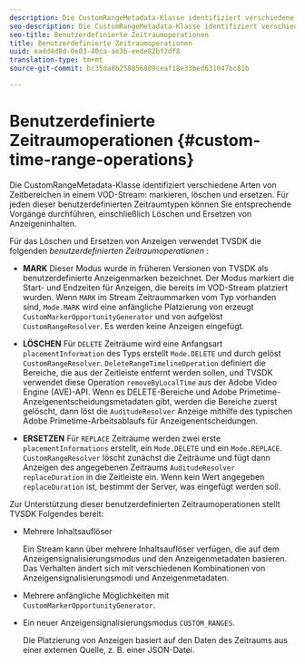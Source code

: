 ```yaml
---
description: Die CustomRangeMetadata-Klasse identifiziert verschiedene Arten von Zeitbereichen in einem VOD-Stream-Markierungszeichen, Löschen und Ersetzen. Für jeden dieser benutzerdefinierten Zeitraumtypen können Sie entsprechende Vorgänge durchführen, einschließlich Löschen und Ersetzen von Anzeigeninhalten.
seo-description: Die CustomRangeMetadata-Klasse identifiziert verschiedene Arten von Zeitbereichen in einem VOD-Stream-Markierungszeichen, Löschen und Ersetzen. Für jeden dieser benutzerdefinierten Zeitraumtypen können Sie entsprechende Vorgänge durchführen, einschließlich Löschen und Ersetzen von Anzeigeninhalten.
seo-title: Benutzerdefinierte Zeitraumoperationen
title: Benutzerdefinierte Zeitraumoperationen
uuid: eadd4d8d-0e03-40ca-ae3b-eede82bf2df8
translation-type: tm+mt
source-git-commit: bc35da8b258056809ceaf18e33bed631047bc81b

---
```



# Benutzerdefinierte Zeitraumoperationen {#custom-time-range-operations}

Die CustomRangeMetadata-Klasse identifiziert verschiedene Arten von Zeitbereichen in einem VOD-Stream: markieren, löschen und ersetzen. Für jeden dieser benutzerdefinierten Zeitraumtypen können Sie entsprechende Vorgänge durchführen, einschließlich Löschen und Ersetzen von Anzeigeninhalten.

<!--<a id="section_1323C0BAC259424C85A6ACFB48FE77EC"></a>-->

Für das Löschen und Ersetzen von Anzeigen verwendet TVSDK die folgenden *benutzerdefinierten Zeitraumoperationen* :

* **MARK** Dieser Modus wurde in früheren Versionen von TVSDK als benutzerdefinierte Anzeigenmarken bezeichnet. Der Modus markiert die Start- und Endzeiten für Anzeigen, die bereits im VOD-Stream platziert wurden. Wenn `MARK` im Stream Zeitraummarken vom Typ vorhanden sind, `Mode.MARK` wird eine anfängliche Platzierung von erzeugt `CustomMarkerOpportunityGenerator` und von aufgelöst `CustomRangeResolver`. Es werden keine Anzeigen eingefügt.

* **LÖSCHEN** Für `DELETE` Zeiträume wird eine Anfangsart `placementInformation` des Typs erstellt `Mode.DELETE` und durch gelöst `CustomRangeResolver`. `DeleteRangeTimelineOperation` definiert die Bereiche, die aus der Zeitleiste entfernt werden sollen, und TVSDK verwendet diese Operation `removeByLocalTime` aus der Adobe Video Engine (AVE)-API. Wenn es DELETE-Bereiche und Adobe Primetime-Anzeigenentscheidungsmetadaten gibt, werden die Bereiche zuerst gelöscht, dann löst die `AuditudeResolver` Anzeige mithilfe des typischen Adobe Primetime-Arbeitsablaufs für Anzeigenentscheidungen.

* **ERSETZEN** Für `REPLACE` Zeiträume werden zwei erste `placementInformations` erstellt, ein `Mode.DELETE` und ein `Mode.REPLACE`. `CustomRangeResolver` löscht zunächst die Zeiträume und fügt dann Anzeigen des angegebenen Zeitraums `AuditudeResolver` `replaceDuration` in die Zeitleiste ein. Wenn kein Wert angegeben `replaceDuration` ist, bestimmt der Server, was eingefügt werden soll.

Zur Unterstützung dieser benutzerdefinierten Zeitraumoperationen stellt TVSDK Folgendes bereit:

* Mehrere Inhaltsauflöser

   Ein Stream kann über mehrere Inhaltsauflöser verfügen, die auf dem Anzeigensignalisierungsmodus und den Anzeigenmetadaten basieren. Das Verhalten ändert sich mit verschiedenen Kombinationen von Anzeigensignalisierungsmodi und Anzeigenmetadaten.
* Mehrere anfängliche Möglichkeiten mit `CustomMarkerOpportunityGenerator`.
* Ein neuer Anzeigensignalisierungsmodus `CUSTOM_RANGES`.

   Die Platzierung von Anzeigen basiert auf den Daten des Zeitraums aus einer externen Quelle, z. B. einer JSON-Datei.